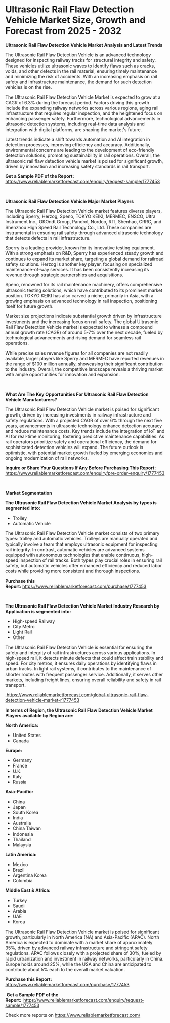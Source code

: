 <p><h1>Ultrasonic Rail Flaw Detection Vehicle Market Size, Growth and Forecast from 2025 - 2032</h1></p><p><strong>Ultrasonic Rail Flaw Detection Vehicle Market Analysis and Latest Trends</strong></p>
<p><p>The Ultrasonic Rail Flaw Detection Vehicle is an advanced technology designed for inspecting railway tracks for structural integrity and safety. These vehicles utilize ultrasonic waves to identify flaws such as cracks, voids, and other defects in the rail material, ensuring timely maintenance and minimizing the risk of accidents. With an increasing emphasis on rail safety and infrastructure maintenance, the demand for such detection vehicles is on the rise.</p><p>The Ultrasonic Rail Flaw Detection Vehicle Market is expected to grow at a CAGR of 6.3% during the forecast period. Factors driving this growth include the expanding railway networks across various regions, aging rail infrastructure that requires regular inspection, and the heightened focus on enhancing passenger safety. Furthermore, technological advancements in ultrasonic detection systems, including real-time data analysis and integration with digital platforms, are shaping the market's future.</p><p>Latest trends indicate a shift towards automation and AI integration in detection processes, improving efficiency and accuracy. Additionally, environmental concerns are leading to the development of eco-friendly detection solutions, promoting sustainability in rail operations. Overall, the ultrasonic rail flaw detection vehicle market is poised for significant growth, driven by innovation and increasing safety standards in rail transport.</p></p>
<p><strong>Get a Sample PDF of the Report:&nbsp;</strong> <a href="https://www.reliablemarketforecast.com/enquiry/request-sample/1777453?utm_campaign=1080&utm_medium=2&utm_source=Github&utm_content=ia&utm_term=27022025&utm_id=ultrasonic-rail-flaw-detection-vehicle">https://www.reliablemarketforecast.com/enquiry/request-sample/1777453</a></p>
<p>&nbsp;</p>
<p><strong>Ultrasonic Rail Flaw Detection Vehicle Major Market Players</strong></p>
<p><p>The Ultrasonic Rail Flaw Detection Vehicle market features diverse players, including Sperry, Herzog, Speno, TOKYO KEIKI, MERMEC, ENSCO, Ultra Instrument Inc., OKOndt Group, Pandrol, Nordco, RTI, Shenhao, CRRC, and Shenzhou High Speed Rail Technology Co., Ltd. These companies are instrumental in ensuring rail safety through advanced ultrasonic technology that detects defects in rail infrastructure.</p><p>Sperry is a leading provider, known for its innovative testing equipment. With a strong emphasis on R&D, Sperry has experienced steady growth and continues to expand its market share, targeting a global demand for railroad safety solutions. Herzog is another key player, focusing on specialized maintenance-of-way services. It has been consistently increasing its revenue through strategic partnerships and acquisitions.</p><p>Speno, renowned for its rail maintenance machinery, offers comprehensive ultrasonic testing solutions, which have contributed to its prominent market position. TOKYO KEIKI has also carved a niche, primarily in Asia, with a growing emphasis on advanced technology in rail inspection, positioning itself for future growth.</p><p>Market size projections indicate substantial growth driven by infrastructure investments and the increasing focus on rail safety. The global Ultrasonic Rail Flaw Detection Vehicle market is expected to witness a compound annual growth rate (CAGR) of around 5-7% over the next decade, fueled by technological advancements and rising demand for seamless rail operations.</p><p>While precise sales revenue figures for all companies are not readily available, larger players like Sperry and MERMEC have reported revenues in the range of $100 million annually, showcasing their significant contribution to the industry. Overall, the competitive landscape reveals a thriving market with ample opportunities for innovation and expansion.</p></p>
<p>&nbsp;</p>
<p><strong>What Are The Key Opportunities For Ultrasonic Rail Flaw Detection Vehicle Manufacturers?</strong></p>
<p><p>The Ultrasonic Rail Flaw Detection Vehicle market is poised for significant growth, driven by increasing investments in railway infrastructure and safety regulations. With a projected CAGR of over 6% through the next five years, advancements in ultrasonic technology enhance detection accuracy and reduce maintenance costs. Key trends include the integration of IoT and AI for real-time monitoring, fostering predictive maintenance capabilities. As rail operators prioritize safety and operational efficiency, the demand for sophisticated detection vehicles will expand. The future outlook is optimistic, with potential market growth fueled by emerging economies and ongoing modernization of rail networks.</p></p>
<p><strong>Inquire or Share Your Questions If Any Before Purchasing This Report:</strong> <a href="https://www.reliablemarketforecast.com/enquiry/pre-order-enquiry/1777453?utm_campaign=1080&utm_medium=2&utm_source=Github&utm_content=ia&utm_term=27022025&utm_id=ultrasonic-rail-flaw-detection-vehicle">https://www.reliablemarketforecast.com/enquiry/pre-order-enquiry/1777453</a></p>
<p>&nbsp;</p>
<p><strong>Market Segmentation</strong></p>
<p><strong>The Ultrasonic Rail Flaw Detection Vehicle Market Analysis by types is segmented into:</strong></p>
<p><ul><li>Trolley</li><li>Automatic Vehicle</li></ul></p>
<p><p>The Ultrasonic Rail Flaw Detection Vehicle market consists of two primary types: trolley and automatic vehicles. Trolleys are manually operated and typically involve a team that employs ultrasonic equipment for inspecting rail integrity. In contrast, automatic vehicles are advanced systems equipped with autonomous technologies that enable continuous, high-speed inspection of rail tracks. Both types play crucial roles in ensuring rail safety, but automatic vehicles offer enhanced efficiency and reduced labor costs while providing more consistent and thorough inspections.</p></p>
<p><strong>Purchase this Report:&nbsp;</strong><a href="https://www.reliablemarketforecast.com/purchase/1777453?utm_campaign=1080&utm_medium=2&utm_source=Github&utm_content=ia&utm_term=27022025&utm_id=ultrasonic-rail-flaw-detection-vehicle">https://www.reliablemarketforecast.com/purchase/1777453</a></p>
<p>&nbsp;</p>
<p><strong>The Ultrasonic Rail Flaw Detection Vehicle Market Industry Research by Application is segmented into:</strong></p>
<p><ul><li>High-speed Railway</li><li>City Metro</li><li>Light Rail</li><li>Other</li></ul></p>
<p><p>The Ultrasonic Rail Flaw Detection Vehicle is essential for ensuring the safety and integrity of rail infrastructures across various applications. In high-speed rail, it detects minute defects that could affect train stability and speed. For city metros, it ensures daily operations by identifying flaws in urban tracks. In light rail systems, it contributes to the maintenance of shorter routes with frequent passenger service. Additionally, it serves other markets, including freight lines, ensuring overall reliability and safety in rail transport.</p></p>
<p><a href="https://www.reliablemarketforecast.com/global-ultrasonic-rail-flaw-detection-vehicle-market-r1777453?utm_campaign=1080&utm_medium=2&utm_source=Github&utm_content=ia&utm_term=27022025&utm_id=ultrasonic-rail-flaw-detection-vehicle">&nbsp;https://www.reliablemarketforecast.com/global-ultrasonic-rail-flaw-detection-vehicle-market-r1777453</a></p>
<p><strong>In terms of Region, the Ultrasonic Rail Flaw Detection Vehicle Market Players available by Region are:</strong></p>
<p>
    <p> <strong> North America: </strong>
        <ul>
            <li>United States</li>
            <li>Canada</li>
        </ul>
        </p> 
    <p> <strong> Europe: </strong>
        <ul>
            <li>Germany</li>
            <li>France</li>
            <li>U.K.</li>
            <li>Italy</li>
            <li>Russia</li>
        </ul>
        </p> 
    <p> <strong> Asia-Pacific: </strong>
        <ul>
            <li>China</li>
            <li>Japan</li>
            <li>South Korea</li>
            <li>India</li>
            <li>Australia</li>
            <li>China Taiwan</li>
            <li>Indonesia</li>
            <li>Thailand</li>
            <li>Malaysia</li>
        </ul>
        </p> 
    <p> <strong> Latin America: </strong>
        <ul>
            <li>Mexico</li>
            <li>Brazil</li>
            <li>Argentina Korea</li>
            <li>Colombia</li>
        </ul>
        </p> 
    <p> <strong> Middle East & Africa: </strong>
        <ul>
            <li>Turkey</li>
            <li>Saudi</li>
            <li>Arabia</li>
            <li>UAE</li>
            <li>Korea</li>
        </ul>
    </p>
    </p>
<p><p>The Ultrasonic Rail Flaw Detection Vehicle market is poised for significant growth, particularly in North America (NA) and Asia-Pacific (APAC). North America is expected to dominate with a market share of approximately 35%, driven by advanced railway infrastructure and stringent safety regulations. APAC follows closely with a projected share of 30%, fueled by rapid urbanization and investment in railway networks, particularly in China. Europe holds around 25%, while the USA and China are anticipated to contribute about 5% each to the overall market valuation.</p></p>
<p><strong>Purchase this Report: </strong><a href="https://www.reliablemarketforecast.com/purchase/1777453?utm_campaign=1080&utm_medium=2&utm_source=Github&utm_content=ia&utm_term=27022025&utm_id=ultrasonic-rail-flaw-detection-vehicle">https://www.reliablemarketforecast.com/purchase/1777453</a></p>
<p>&nbsp;<strong>Get a Sample PDF of the Report:&nbsp;&nbsp;</strong><a href="https://www.reliablemarketforecast.com/enquiry/request-sample/1777453?utm_campaign=1080&utm_medium=2&utm_source=Github&utm_content=ia&utm_term=27022025&utm_id=ultrasonic-rail-flaw-detection-vehicle">https://www.reliablemarketforecast.com/enquiry/request-sample/1777453</a></p>
<p><strong></strong></p>
<p>Check more reports on <a href="https://www.reliablemarketforecast.com/?utm_campaign=1080&utm_medium=2&utm_source=Github&utm_content=ia&utm_term=27022025&utm_id=ultrasonic-rail-flaw-detection-vehicle">https://www.reliablemarketforecast.com/</a></p>